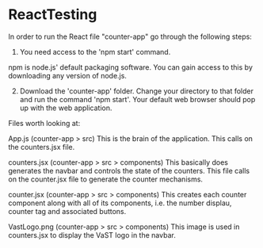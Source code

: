 # ReactTesting

In order to run the React file "counter-app" go through the following steps:


1. You need access to the 'npm start' command.

npm is node.js' default packaging software. You can gain access to this by
downloading any version of node.js.


2. Download the 'counter-app' folder. Change your directory to that folder
and run the command 'npm start'. Your default web browser should pop up with
the web application.



Files worth looking at:

App.js			(counter-app > src)
This is the brain of the application. This calls on the counters.jsx file.

counters.jsx	(counter-app > src > components)
This basically does generates the navbar and controls the state of the counters.
This file calls on the counter.jsx file to generate the counter mechanisms.

counter.jsx 	(counter-app > src > components)
This creates each counter component along with all of its components, i.e.
the number displau, counter tag and associated buttons.

VastLogo.png	(counter-app > src > components)
This image is used in counters.jsx to display the VaST logo in the navbar.